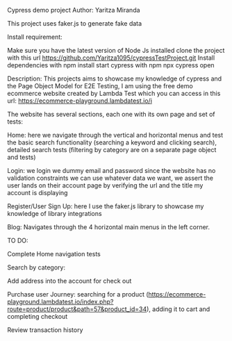 Cypress demo project
Author: Yaritza Miranda

This project uses
faker.js to generate fake data

Install requirement:

Make sure you have the latest version of Node Js installed
clone the project with this url https://github.com/Yaritza1095/cypressTestProject.git
Install dependencies with npm install
start cypress with npm npx cypress open




Description:
This projects aims to showcase my knowledge of cypress and the Page Object Model for E2E Testing,
I am using the free demo ecommerce website created by Lambda Test which you can access in this url:
https://ecommerce-playground.lambdatest.io/i

The website has several sections, each one with its own page and set of tests:

Home: here we navigate through the vertical and horizontal menus and test the basic search functionality (searching a keyword and clicking search), detailed search tests (filtering by category are on a separate page object and tests)

Login: we login we dummy email and password since the website has no validation constraints we can use whatever data we want, we assert the user lands on their account page by verifying the url and the title my account is displaying

Register/User Sign Up: here I use the faker.js library to showcase my knowledge of library integrations

Blog: Navigates through the 4 horizontal main menus in the left corner.

TO DO:

Complete Home navigation tests

Search by category:

Add address into the account for check out

Purchase user Journey: searching for a product (https://ecommerce-playground.lambdatest.io/index.php?route=product/product&path=57&product_id=34), adding it to cart and completing checkout

Review transaction history


